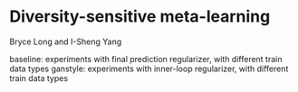 # Diversity-sensitive meta-learning

Bryce Long and I-Sheng Yang

baseline: experiments with final prediction regularizer, with different train data types
ganstyle: experiments with inner-loop regularizer, with different train data types
